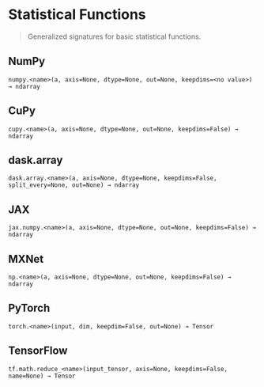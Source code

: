 # Statistical Functions

> Generalized signatures for basic statistical functions.

## NumPy

```
numpy.<name>(a, axis=None, dtype=None, out=None, keepdims=<no value>) → ndarray
```

## CuPy

```
cupy.<name>(a, axis=None, dtype=None, out=None, keepdims=False) → ndarray
```

## dask.array

```
dask.array.<name>(a, axis=None, dtype=None, keepdims=False, split_every=None, out=None) → ndarray
```

## JAX

```
jax.numpy.<name>(a, axis=None, dtype=None, out=None, keepdims=False) → ndarray
```

## MXNet

```
np.<name>(a, axis=None, dtype=None, out=None, keepdims=False) → ndarray
```

## PyTorch

```
torch.<name>(input, dim, keepdim=False, out=None) → Tensor
```

## TensorFlow

```
tf.math.reduce_<name>(input_tensor, axis=None, keepdims=False, name=None) → Tensor
```
